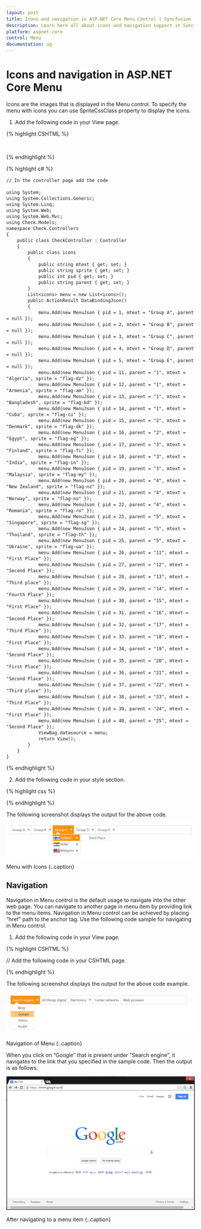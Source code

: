 ```yaml
---
layout: post
title: Icons and navigation in ASP.NET Core Menu Control | Syncfusion
description: Learn here all about icons and navigation support in Syncfusion ASP.NET Core Menu control, it's elements, and more.
platform: aspnet-core
control: Menu
documentation: ug
---
```


# Icons and navigation in ASP.NET Core Menu

Icons are the images that is displayed in the Menu control. To specify the menu with icons you can use SpriteCssClass property to display the icons. 

1. Add the following code in your View page.

{% highlight CSHTML %}

<ej-Menu id="menujson" width="60%">
	<e-menu-fields dataSource="ViewBag.datasource" id="pid" text="mtext" parent-id="parent" sprite-css-class="sprite"></e-menu-fields>
</ej-Menu>
	
{% endhighlight %}

{% highlight c# %}

	// In the controller page add the code

	using System;
	using System.Collections.Generic;
	using System.Linq;
	using System.Web;
	using System.Web.Mvc;
	using Check.Models;
	namespace Check.Controllers
	{    
		public class CheckController : Controller
		{     
			public class icons 
			{  
				public string mtext { get; set; }
				public string sprite { get; set; }
				public int pid { get; set; }
				public string parent { get; set; }
			}    
			List<icons> menu = new List<icons>(); 
			public ActionResult DataBindingJson() 
			{
				menu.Add(new MenuJson { pid = 1, mtext = "Group A", parent = null }); 
				menu.Add(new MenuJson { pid = 2, mtext = "Group B", parent = null }); 
				menu.Add(new MenuJson { pid = 3, mtext = "Group C", parent = null });
				menu.Add(new MenuJson { pid = 4, mtext = "Group D", parent = null });
				menu.Add(new MenuJson { pid = 5, mtext = "Group E", parent = null }); 
				menu.Add(new MenuJson { pid = 11, parent = "1", mtext = "Algeria", sprite = "flag-dz" });
				menu.Add(new MenuJson { pid = 12, parent = "1", mtext = "Armenia", sprite = "flag-am" });
				menu.Add(new MenuJson { pid = 13, parent = "1", mtext = "Bangladesh", sprite = "flag-bd" }); 
				menu.Add(new MenuJson { pid = 14, parent = "1", mtext = "Cuba", sprite = "flag-cu" });  
				menu.Add(new MenuJson { pid = 15, parent = "2", mtext = "Denmark", sprite = "flag-dk" }); 
				menu.Add(new MenuJson { pid = 16, parent = "2", mtext = "Egypt", sprite = "flag-eg" });  
				menu.Add(new MenuJson { pid = 17, parent = "3", mtext = "Finland", sprite = "flag-fi" });
				menu.Add(new MenuJson { pid = 18, parent = "3", mtext = "India", sprite = "flag-in" }); 
				menu.Add(new MenuJson { pid = 19, parent = "3", mtext = "Malaysia", sprite = "flag-my" });
				menu.Add(new MenuJson { pid = 20, parent = "4", mtext = "New Zealand", sprite = "flag-nz" });
				menu.Add(new MenuJson { pid = 21, parent = "4", mtext = "Norway", sprite = "flag-no" });
				menu.Add(new MenuJson { pid = 22, parent = "4", mtext = "Romania", sprite = "flag-ro" });
				menu.Add(new MenuJson { pid = 23, parent = "5", mtext = "Singapore", sprite = "flag-sg" });
				menu.Add(new MenuJson { pid = 24, parent = "5", mtext = "Thailand", sprite = "flag-th" }); 
				menu.Add(new MenuJson { pid = 25, parent = "5", mtext = "Ukraine", sprite = "flag-ua" }); 
				menu.Add(new MenuJson { pid = 26, parent = "11", mtext = "First Place" });  
				menu.Add(new MenuJson { pid = 27, parent = "12", mtext = "Second Place" }); 
				menu.Add(new MenuJson { pid = 28, parent = "13", mtext = "Third place" }); 
				menu.Add(new MenuJson { pid = 29, parent = "14", mtext = "Fourth Place" }); 
				menu.Add(new MenuJson { pid = 30, parent = "15", mtext = "First Place" });  
				menu.Add(new MenuJson { pid = 31, parent = "16", mtext = "Second Place" }); 
				menu.Add(new MenuJson { pid = 32, parent = "17", mtext = "Third Place" }); 
				menu.Add(new MenuJson { pid = 33, parent = "18", mtext = "First Place" }); 
				menu.Add(new MenuJson { pid = 34, parent = "19", mtext = "Second Place" }); 
				menu.Add(new MenuJson { pid = 35, parent = "20", mtext = "First Place" }); 
				menu.Add(new MenuJson { pid = 36, parent = "21", mtext = "Second Place" });
				menu.Add(new MenuJson { pid = 37, parent = "22", mtext = "Third place" }); 
				menu.Add(new MenuJson { pid = 38, parent = "23", mtext = "Third Place" }); 
				menu.Add(new MenuJson { pid = 39, parent = "24", mtext = "First Place" }); 
				menu.Add(new MenuJson { pid = 40, parent = "25", mtext = "Second Place" });
				ViewBag.datasource = menu; 
				return View();  
			} 
		}
	} 

{% endhighlight %}

2. Add the following code in your style section.

{% highlight css %}

<style type="text/css">
  #menujson {
            margin-left: 50px;
        }
        .e-menu li > ul > li > a {
            padding: 3px 24px 3px 35px;
        }
        [class^="flag-"],
        [class*="flag-"] {
            background-image: url("../Content/images/spriteimage.png");
            height: 14px;
            left: 2px;
            top: 4px;
            width: 24px;
        }
        .flag-am {background-position: -25px 0;}
        .flag-bd {background-position: -75px 0;}
        .flag-cu {background-position: -25px -15px;}
        .flag-dk {background-position: -50px -15px;}
        .flag-dz {background-position: -75px -15px;}
        .flag-eg {background-position: -125px -15px;}
        .flag-fi {background-position: -25px -30px;}
        .flag-id {background-position: -100px -30px;}
        .flag-in {background-position: -125px -30px;}
        .flag-my {background-position: -25px -45px;}
        .flag-no {background-position: -75px -45px;}
        .flag-nz {background-position: -100px -45px;}
        .flag-pl {background-position: -125px -45px;}
        .flag-ro {background-position: -50px -60px;}
</style>

{% endhighlight %}

The following screenshot displays the output for the above code.                                                                                                       

![Icons in ASP.NET Core Menu.](icons-and-navigation_images/aspnet-core-menu-icons.png)

Menu with Icons
{:.caption}

## Navigation

Navigation in Menu control is the default usage to navigate into the other web page. You can navigate to another page in menu item by providing link to the menu items. Navigation in Menu control can be achieved by placing “href” path to the anchor tag. Use the following code sample for navigating in Menu control.

1. Add the following code in your View page.

{% highlight CSHTML %}

// Add the following code in your CSHTML page.

<ej-menu id="weblink" width="60%">
<e-menu-items>
<e-menu-item id="searchengine" text="Search engine">
	<e-menu-child-items>
		<e-menu-child-item text="Bing" url="http://www.bing.com/"></e-menu-child-item>
		<e-menu-child-item text="Google" url="https://www.google.co.in/"></e-menu-child-item>
		<e-menu-child-item text="Yahoo" url="https://in.yahoo.com/"></e-menu-child-item>
		<e-menu-child-item text="Rediff" url="http://www.rediff.com/"></e-menu-child-item>
	</e-menu-child-items>
</e-menu-item>
	<e-menu-item text="All things digital" url="http://allthingsd.com/"></e-menu-item>
	<e-menu-item url="" text="Electronics">
		<e-menu-child-items>
			<e-menu-child-item text="Engadget" url="http://www.engadget.com/"></e-menu-child-item>
			<e-menu-child-item text="Electronista" url="http://www.electronista.com/"></e-menu-child-item>
			<e-menu-child-item text="Gearlog" url="http://www.gearlog.com/"></e-menu-child-item>
		</e-menu-child-items>
	</e-menu-item>
	<e-menu-item text="Center networks" url="http://www.centernetworks.com/"></e-menu-item>
	<e-menu-item text="Web pronews" url="http://www.webpronews.com/"></e-menu-item>
	</e-menu-items>
</ej-menu>

{% endhighlight %}

The following screenshot displays the output for the above code example.            

![Navigation in ASP.NET Core Menu.](icons-and-navigation_images/aspnet-core-menu-navigation.png)

Navigation of Menu
{:.caption}

When you click on “Google” that is present under “Search engine”, it navigates to the link that you specified in the sample code. Then the output is as follows.

![Items in ASP.NET Core Menu.](icons-and-navigation_images/aspnet-core-menu-items.png)

After navigating to a menu item
{:.caption}